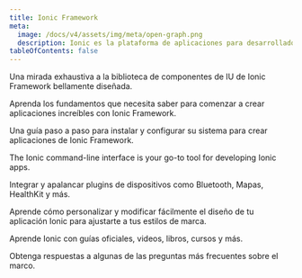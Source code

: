 ```yaml
---
title: Ionic Framework
meta:
  image: /docs/v4/assets/img/meta/open-graph.png
  description: Ionic es la plataforma de aplicaciones para desarrolladores web. Cree increíbles aplicaciones móviles, web y de escritorio, todo con una base de código compartido y estándares web abiertos
tableOfContents: false
---
```


<docs-cards> <docs-card header="Components" href="/docs/components" img="/docs/v4/assets/icons/feature-guide-components-icon.png"> 

Una mirada exhaustiva a la biblioteca de componentes de IU de Ionic Framework bellamente diseñada.</docs-card>

<docs-card header="Introduction" href="/docs/intro" icon="/docs/v4/assets/icons/guide-introduction-icon.png"> 

Aprenda los fundamentos que necesita saber para comenzar a crear aplicaciones increíbles con Ionic Framework.</docs-card>

<docs-card header="Installation" href="/docs/installation/cli" icon="/docs/v4/assets/icons/guide-installation-icon.png"> 

Una guía paso a paso para instalar y configurar su sistema para crear aplicaciones de Ionic Framework.</docs-card>

<docs-card header="CLI" href="/docs/cli" icon="/docs/v4/assets/icons/guide-cli-icon.png"> 

The Ionic command-line interface is your go-to tool for developing Ionic apps.</docs-card>

<docs-card header="Native APIs" href="/docs/native" icon="/docs/v4/assets/icons/guide-nativeapis-icon.png"> 

Integrar y apalancar plugins de dispositivos como Bluetooth, Mapas, HealthKit y más.</docs-card>

<docs-card header="Theming" href="/docs/theming/basics" icon="/docs/v4/assets/icons/guide-theming-icon.png"> 

Aprende cómo personalizar y modificar fácilmente el diseño de tu aplicación Ionic para ajustarte a tus estilos de marca.</docs-card>

<docs-card header="Resources" href="/docs/developer-resources/books" icon="/docs/v4/assets/icons/guide-resources-icon.png"> 

Aprende Ionic con guías oficiales, videos, libros, cursos y más.</docs-card>

<docs-card header="FAQ" href="/docs/faq/glossary" icon="/docs/v4/assets/icons/guide-faq-icon.png"> 

Obtenga respuestas a algunas de las preguntas más frecuentes sobre el marco.</docs-card> </docs-cards>